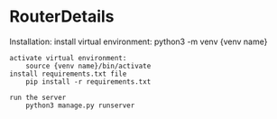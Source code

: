 # RouterDetails
Installation:
	install virtual environment:
		python3 -m venv {venv name}
		
	activate virtual environment:
		source {venv name}/bin/activate
	install requirements.txt file
		pip install -r requirements.txt
	
	run the server
		python3 manage.py runserver
	
	

